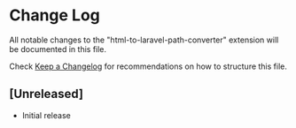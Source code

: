 # Change Log

All notable changes to the "html-to-laravel-path-converter" extension will be documented in this file.

Check [Keep a Changelog](http://keepachangelog.com/) for recommendations on how to structure this file.

## [Unreleased]

- Initial release